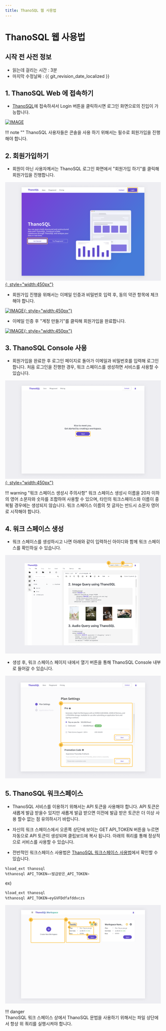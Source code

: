 ```yaml
---
title: ThanoSQL 웹 사용법
---
```


# __ThanoSQL 웹 사용법__ 

## 시작 전 사전 정보

- 읽는데 걸리는 시간 : 3분
- 마지막 수정날짜 : {{ git_revision_date_localized }}

## __1. ThanoSQL Web 에 접속하기__

- [ThanoSQL](https://www.thanosql.ai/)에 접속하셔서 Login 버튼을 클릭하시면 로그인 화면으로의 진입이 가능합니다.

[![IMAGE](/img/getting_started/img0.png)](/img/getting_started/img0.png)

!!! note ""
      ThanoSQL 사용자들은 콘솔을 사용 하기 위해서는 필수로 회원가입을 진행해야 합니다.


## __2. 회원가입하기__

- 회원이 아닌 사용자께서는 ThanoSQL 로그인 화면에서 "회원가입 하기"를 클릭해 회원가입을 진행합니다.

[![IMAGE](/img/getting_started/img1.png){: style="width:450px"}](/img/getting_started/img1.png)

- 회원가입 진행을 위해서는 이메일 인증과 비밀번호 입력 후, 동의 약관 항목에 체크해야 합니다. 

[![IMAGE](/img/getting_started/img2.png){: style="width:450px"}](/img/getting_started/img2.png)

- 이메일 인증 후 "계정 만들기"를 클릭해 회원가입을 완료합니다.

[![IMAGE](/img/getting_started/signup_complete.png){: style="width:450px"}](/img/getting_started/signup_complete.png)

## __3. ThanoSQL Console 사용__

- 회원가입을 완료한 후 로그인 페이지로 돌아가 이메일과 비밀번호를 입력해 로그인합니다.
처음 로그인을 진행한 경우, 워크 스페이스를 생성하면 서비스를 사용할 수 있습니다.

[![IMAGE](/img/getting_started/img3.png){: style="width:450px"}](/img/getting_started/img3.png)

!!! warning "워크 스페이스 생성시 주의사항" 
      워크 스페이스 생성시 이름을 20자 이하의 영어 소문자와 숫자를 조합하여 사용할 수 있으며, 타인의 워크스페이스와 이름이 중복될 경우에는 생성되지 않습니다. 워크 스페이스 이름의 첫 글자는 반드시 소문자 영어로 시작해야 합니다.

## __4. 워크 스페이스 생성__

- 워크 스페이스를 생성하시고 나면 아래와 같이 입력하신 아이디와 함께 워크 스페이스를 확인하실 수 있습니다. 

[![IMAGE](/img/getting_started/img7.png)](/img/getting_started/img7.png)

- 생성 후, 워크 스페이스 페이지 내에서 열기 버튼을 통해 ThanoSQL Console 내부로 들어갈 수 있습니다.

[![IMAGE](/img/getting_started/img4.png)](/img/getting_started/img4.png)

## __5. ThanoSQL 워크스페이스__
- ThanoSQL 서비스를 이용하기 위해서는 API 토큰을 사용해야 합니다. API 토큰은 새롭게 발급 받을수 있지만 새롭게 발급 받으면 이전에 발급 받은 토큰은 더 이상 사용 할수 없는 점 유의하시기 바랍니다. 

- 자신의 워크 스페이스에서 오른쪽 상단에 보이는 GET API_TOKEN 버튼을 누르면 자동으로 API 토큰이 생성되며 클립보드에 복사 됩니다. 아래의 쿼리를 통해 정상적으로 서비스를 사용할 수 있습니다. 

- 전반적인 워크스페이스 사용법은 [ThanoSQL 워크스페이스 사용법](/getting_started/hello_ThanoSQL/)에서 확인할 수 있습니다.

```sql
%load_ext thanosql
%thanosql API_TOKEN=<발급받은_API_TOKEN>
```

ex)

```sql
%load_ext thanosql
%thanosql API_TOKEN=eyGVFDdfafddvczs
```

[![IMAGE](/img/getting_started/img6.png)](/img/getting_started/img6.png)

!!! danger  
      ThanoSQL 워크 스페이스 상에서 ThanoSQL 문법을 사용하기 위해서는 파일 상단에서 항상 위 쿼리를 실행시켜야 합니다. 
